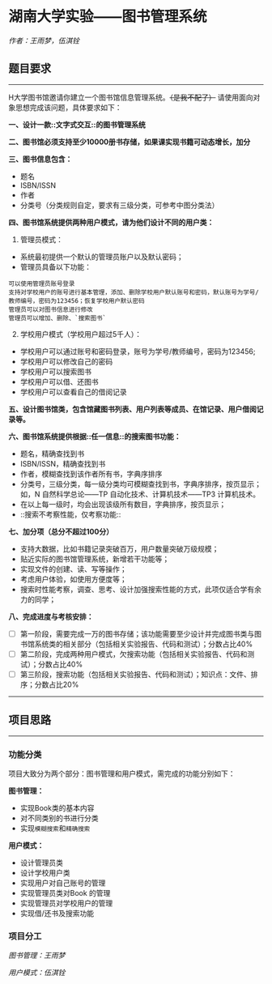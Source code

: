 # 湖南大学实验——图书管理系统

*作者：王雨梦，伍淇铨*

## 题目要求 
----
H大学图书馆邀请你建立一个图书馆信息管理系统。~~（是我不配了）~~
请使用面向对象思想完成该问题，具体要求如下：

**一、设计一款::文字式交互::的图书管理系统**

**二、图书馆必须支持至少10000册书存储，如果课实现书籍可动态增长，加分**

**三、图书信息包含：**
 * 题名
 * ISBN/ISSN
 * 作者
 * 分类号（分类规则自定，要求有三级分类，可参考中图分类法）

**四、图书馆系统提供两种用户模式，请为他们设计不同的用户类：**
1. 管理员模式：
* 系统最初提供一个默认的管理员账户以及默认密码；
* 管理员具备以下功能：
```
可以使用管理员账号登录 
支持对学校用户的账号进行基本管理，添加、删除学校用户默认账号和密码，默认账号为学号/教师编号，密码为123456；恢复学校用户默认密码 
管理员可以对图书信息进行修改 
管理员可以增加、删除、`搜索图书`
```

2. 学校用户模式（学校用户超过5千人）：
* 学校用户可以通过账号和密码登录，账号为学号/教师编号，密码为123456;
* 学校用户可以修改自己的密码
* 学校用户可以搜索图书
* 学校用户可以借、还图书
* 学校用户可以查看自己的借阅记录

**五、设计图书馆类，包含馆藏图书列表、用户列表等成员、在馆记录、用户借阅记录等。**

**六、图书馆系统提供根据::任一信息::的搜索图书功能：**
* 题名，精确查找到书
* ISBN/ISSN，精确查找到书
* 作者，模糊查找到该作者所有书，字典序排序
* 分类号，三级分类，每一级分类均可模糊查找到书，字典序排序，按页显示；如，N 自然科学总论——TP 自动化技术、计算机技术——TP3 计算机技术。
* 在以上每一级时，均会出现该级所有数目，字典排序，按页显示；
* ::搜索不考察性能，仅考察功能::

**七、加分项（总分不超过100分）**
* 支持大数据，比如书籍记录突破百万，用户数量突破万级规模；
* 贴近实际的图书馆管理系统，新增若干功能等；
* 实现文件的创建、读、写等操作；
* 考虑用户体验，如使用方便度等；
* 搜索时性能考察，调查、思考、设计加强搜索性能的方式，此项仅适合学有余力的同学；
 
**八、完成进度与考核安排：**
- [ ] 第一阶段，需要完成一万的图书存储；该功能需要至少设计并完成图书类与图书馆系统类的相关部分（包括相关实验报告、代码和测试）；分数占比40%
- [ ] 第二阶段，完成两种用户模式，欠搜索功能（包括相关实验报告、代码和测试）；分数占比40%
- [ ] 第三阶段，搜索功能（包括相关实验报告、代码和测试）；知识点：文件、排序；分数占比20%
---



## 项目思路
---
### 功能分类
项目大致分为两个部分：图书管理和用户模式，需完成的功能分别如下：

**图书管理：**
* 实现Book类的基本内容
* 对不同类别的书进行分类
* 实现`模糊搜索`和`精确搜索`

**用户模式：**
* 设计管理员类
* 设计学校用户类
* 实现用户对自己账号的管理
* 实现管理员类对Book 的管理
* 实现管理员对学校用户的管理
* 实现借/还书及搜索功能


### 项目分工
*图书管理：王雨梦*

*用户模式：伍淇铨*



